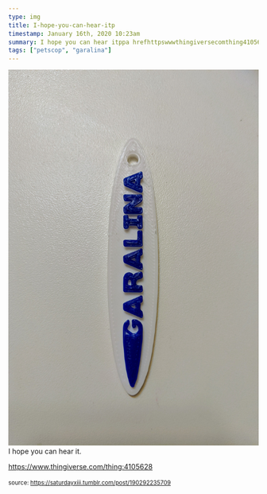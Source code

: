 ```yaml
---
type: img
title: I-hope-you-can-hear-itp
timestamp: January 16th, 2020 10:23am
summary: I hope you can hear itppa hrefhttpswwwthingiversecomthing4105628 targetblankhttpswwwthingiversecomthing4105628abrp
tags: ["petscop", "garalina"]
---
```

<img src="../media/190292235709.jpg"/>
                                                                                          <div class="caption">
I hope you can hear it.

<a href="https://www.thingiverse.com/thing:4105628" target="_blank">https://www.thingiverse.com/thing:4105628</a><br/>
 
                                    
                
                
                
                
                                
<small>source: https://saturdayxiii.tumblr.com/post/190292235709</small>